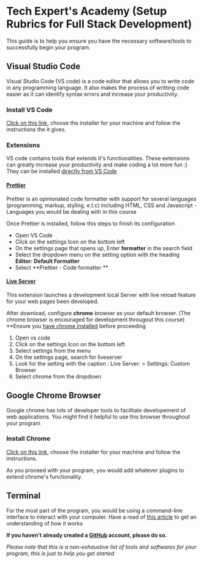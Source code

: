 # Tech Expert's Academy (Setup Rubrics for Full Stack Development)

This guide is to help you ensure you have the necessary software/tools to successfully begin your program.

## Visual Studio Code

Visual Studio Code (VS code) is a code editor that allows you to write code in any programming language. It also makes the process of writting code easier as it can identify syntax errors and increase your productivity.


### Install VS Code

[Click on this link](https://code.visualstudio.com/download), choose the installer for your machine and follow the instructions the it gives.

### Extensions

VS code contains tools that extends it's functionalities. These extensions can greatly increase your productivity and make coding a lot more fun :)
They can be installed [directly from VS Code](https://code.visualstudio.com/docs/editor/extension-marketplace#_browse-for-extensions)

#### [Prettier](https://marketplace.visualstudio.com/items?itemName=esbenp.prettier-vscode)

Prettier is an opinionated code formatter with support for several languages (programming, markup, styling, e.t.c) including HTML, CSS and Javascript - Languages you would be dealing with in this course

Once Prettier is installed, follow this steps to finish its configuration

 - Open VS Code
 - Click on the settings Icon on the bottom left
 - On the settings page that opens up, Enter **formatter** in the search field
 - Select the dropdown menu on the setting option with the heading **Editor: Default Formatter**
 - Select **Prettier - Code formatter **

#### [Live Server](https://marketplace.visualstudio.com/items?itemName=ritwickdey.LiveServer)
This extension launches a development local Server with live reload feature for your web pages been developed. 

After download, configure **chrome** browser as your default browser. (The chrome browser is encouraged for development througout this course)
 **Ensure you [have chrome installed](#google-chrome-browser) before proceeding

  1. Open vs code 
  2. Click on the settings Icon on the bottom left 
  3. Select settings from the menu 
  4. On the settings page, search for liveserver 
  5. Look for the setting with the caption : Live Server: > Settings: Custom Browser 
  6. Select chrome from the dropdown 
 
## Google Chrome Browser

Google chrome has lots of developer tools to facilitate developement of web applications. You might find it helpful to use this browser throughout your program

### Install Chrome

[Click on this link](https://support.google.com/chrome/answer/95346?hl=en-GB&co=GENIE.Platform%3DDesktop), choose the installer for your machine and follow the instructions.

As you proceed with your program, you would add whatever plugins to extend chrome's functionality.

## Terminal
For the most part of the program, you would be using a command-line interface to interact with your computer. Have a read of [this article](https://towardsdatascience.com/a-quick-guide-to-using-command-line-terminal-96815b97b955) to get an understanding of how it works

**If you haven't already created a [GitHub](https://github.com/signup) account, please do so.**

*Please note that this is a non-exhaustive list of tools and softwares for your program, this is just to help you get started*
